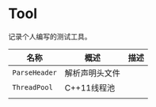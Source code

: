 # Tool

记录个人编写的测试工具。



| 名称          | 概述           | 描述 |
| ------------- | -------------- | ---- |
| `ParseHeader` | 解析声明头文件 |      |
| `ThreadPool`  | C++11线程池    |      |
|               |                |      |

